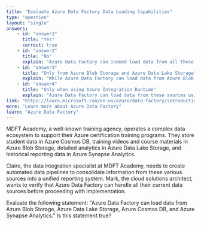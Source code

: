 ```yaml
---
title: "Evaluate Azure Data Factory Data Loading Capabilities"
type: "question"
layout: "single"
answers:
    - id: "answer1"
      title: "Yes"
      correct: true
    - id: "answer2"
      title: "No"
      explain: "Azure Data Factory can indeed load data from all these Azure services and many more. It provides extensive connectivity options including Azure Blob Storage, Azure Data Lake Storage, Azure Cosmos DB, and Azure Synapse Analytics, plus external sources like Amazon S3."
    - id: "answer3"
      title: "Only from Azure Blob Storage and Azure Data Lake Storage"
      explain: "While Azure Data Factory can load data from Azure Blob Storage and Azure Data Lake Storage, it also supports many other sources including Azure Cosmos DB, Azure Synapse Analytics, and numerous external data sources."
    - id: "answer4"
      title: "Only when using Azure Integration Runtime"
      explain: "Azure Data Factory can load data from these sources using various integration runtime configurations, not exclusively Azure Integration Runtime. Self-hosted and SSIS integration runtimes also support these data sources."
link: "https://learn.microsoft.com/en-us/azure/data-factory/introduction"
more: "Learn more about Azure Data Factory"
learn: "Azure Data Factory"
---
```

MDFT Academy, a well-known training agency, operates a complex data ecosystem to support their Azure certification training programs. They store student data in Azure Cosmos DB, training videos and course materials in Azure Blob Storage, detailed analytics in Azure Data Lake Storage, and historical reporting data in Azure Synapse Analytics.

Claire, the data integration specialist at MDFT Academy, needs to create automated data pipelines to consolidate information from these various sources into a unified reporting system. Mark, the cloud solutions architect, wants to verify that Azure Data Factory can handle all their current data sources before proceeding with implementation. 

Evaluate the following statement: "Azure Data Factory can load data from Azure Blob Storage, Azure Data Lake Storage, Azure Cosmos DB, and Azure Synapse Analytics." Is this statement true?